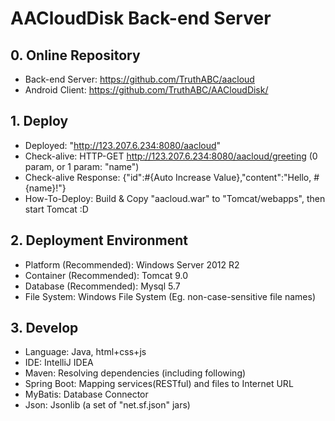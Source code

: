 # AACloudDisk Back-end Server

## 0. Online Repository
* Back-end Server: https://github.com/TruthABC/aacloud
* Android Client: https://github.com/TruthABC/AACloudDisk/

## 1. Deploy
* Deployed: "http://123.207.6.234:8080/aacloud"
* Check-alive: HTTP-GET http://123.207.6.234:8080/aacloud/greeting (0 param, or 1 param: "name")
* Check-alive Response: {"id":#{Auto Increase Value},"content":"Hello, #{name}!"}
* How-To-Deploy: Build & Copy "aacloud.war" to "Tomcat/webapps", then start Tomcat :D

## 2. Deployment Environment
* Platform (Recommended): Windows Server 2012 R2
* Container (Recommended): Tomcat 9.0
* Database (Recommended): Mysql 5.7
* File System: Windows File System (Eg. non-case-sensitive file names)

## 3. Develop
* Language: Java, html+css+js
* IDE: IntelliJ IDEA
* Maven: Resolving dependencies (including following)
* Spring Boot: Mapping services(RESTful) and files to Internet URL
* MyBatis: Database Connector
* Json: Jsonlib (a set of "net.sf.json" jars)
